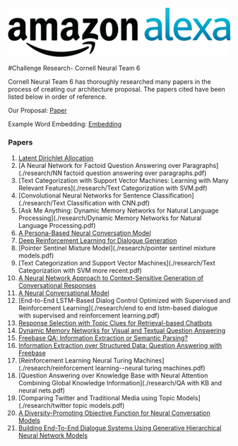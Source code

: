 ![Stabl logo](./research/logo.png)

#Challenge Research- Cornell Neural Team 6


Cornell Neural Team 6 has thoroughly researched many papers in the process of creating our architecture proposal. The papers cited have been listed below in order of reference.

Our Proposal: [Paper](https://github.com/Renmusxd/Alexa-Challenge/blob/master/latex/prop.pdf)

Example Word Embedding: [Embedding](./research/statement_embedding.pdf)
### Papers 

1. [Latent Dirichlet Allocation](./research/Latent-dirichlet-allocation.pdf)
2. [A Neural Network for Factoid Question Answering over Paragraphs](./research/NN factoid question answering over paragraphs.pdf)
3. [Text Categorization with Support Vector Machines: Learning with Many Relevant Features](./research/Text Categorization with SVM.pdf)
4. [Convolutional Neural Networks for Sentence Classification](./research/Text Classification with CNN.pdf)
5. [Ask Me Anything: Dynamic Memory Networks for Natural Language Processing](./research/Dynamic Memory Networks for Natural Language Processing.pdf)
6. [A Persona-Based Neural Conversation Model](./research/1603.06155v2.pdf)
7. [Deep Reinforcement Learning for Dialogue Generation](./research/1606.01541v4.pdf)
8. [Pointer Sentinel Mixture Model](./research/pointer sentinel mixture models.pdf)
9. [Text Categorization and Support Vector Machines](./research/Text Categorization with SVM more recent.pdf)
10. [A Neural Network Approach to Context-Sensitive Generation of Conversational Responses](./research/1506.06714v1.pdf)
11. [A Neural Conversational Model](./research/1506.05869v3.pdf)
12. [End-to-End LSTM-Based Dialog Control Optimized with Supervised and Reinforcement Learning](./research/end to end lstm-based dialogue with supervised and reinforcement learning.pdf)
13. [Response Selection with Topic Clues for Retrieval-based Chatbots](./research/1605.00090v3.pdf)
14. [Dynamic Memory Networks for Visual and Textual Question Answering](./research/DMN+.pdf)
15. [Freebase QA: Information Extraction or Semantic Parsing?](./research/yao-ie-sp-acl2014.pdf)
16. [Information Extraction over Structured Data: Question Answering with Freebase](./research/yao-jacana-freebase-acl2014.pdf)
17. [Reinforcement Learning Neural Turing Machines](./research/reinforcement learning--neural turing machines.pdf)
18. [Question Answering over Knowledge Base with Neural Attention Combining Global Knowledge Information](./research/QA with KB and neural nets.pdf)
19. [Comparing Twitter and Traditional Media using Topic Models](./research/twitter topic models.pdf)
20. [A Diversity-Promoting Objective Function for Neural Conversation Models](./research/1510.03055v3.pdf)
21. [Building End-To-End Dialogue Systems
Using Generative Hierarchical Neural Network Models](./research/1507.04808v3.pdf)

